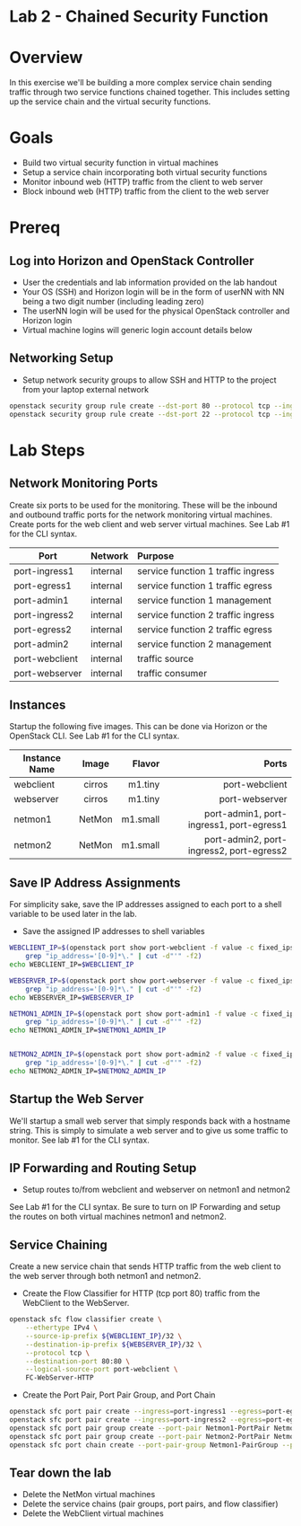 
# Lab 2 - Chained Security Function

# Overview

In this exercise we'll be building a more complex service chain sending traffic through two service functions chained together. This includes setting up the service chain and the virtual security functions. 


# Goals

  * Build two virtual security function in virtual machines
  * Setup a service chain incorporating both virtual security functions
  * Monitor inbound web (HTTP) traffic from the client to web server
  * Block inbound web (HTTP) traffic from the client to the web server

# Prereq

## Log into Horizon and OpenStack Controller
  * User the credentials and lab information provided on the lab handout
  * Your OS (SSH) and Horizon login will be in the form of userNN with NN being a two digit number (including leading zero)
  * The userNN login will be used for the physical OpenStack controller and Horizon login
  * Virtual machine logins will generic login account details below

## Networking Setup
  * Setup network security groups to allow SSH and HTTP to the project from your laptop external network
```bash
openstack security group rule create --dst-port 80 --protocol tcp --ingress default
openstack security group rule create --dst-port 22 --protocol tcp --ingress default
```

# Lab Steps
## Network Monitoring Ports

Create six ports to be used for the monitoring. These will be the inbound and outbound traffic ports for the network monitoring virtual machines. Create ports for the web client and web server virtual machines. See Lab #1 for the CLI syntax.

| Port              | Network       | Purpose                             |
| ------------------|:--------------|:------------------------------------|
| port-ingress1     | internal      | service function 1 traffic ingress  |
| port-egress1      | internal      | service function 1 traffic egress   |
| port-admin1       | internal      | service function 1 management       |
| port-ingress2     | internal      | service function 2 traffic ingress  |
| port-egress2      | internal      | service function 2 traffic egress   |
| port-admin2       | internal      | service function 2 management       |
| port-webclient    | internal      | traffic source                      |
| port-webserver    | internal      | traffic consumer                    |




## Instances

Startup the following five images. This can be done via Horizon or the OpenStack CLI. See Lab #1 for the CLI syntax.

| Instance Name | Image         | Flavor  | Ports                                        | 
| ------------- |:-------------:| -------:|---------------------------------------------:|
| webclient     | cirros        | m1.tiny | port-webclient                               |
| webserver     | cirros        | m1.tiny | port-webserver                               |
| netmon1       | NetMon        | m1.small| port-admin1, port-ingress1, port-egress1     |
| netmon2       | NetMon        | m1.small| port-admin2, port-ingress2, port-egress2     |

## Save IP Address Assignments

For simplicity sake, save the IP addresses assigned to each port to a shell variable to be used later in the lab.

* Save the assigned IP addresses to shell variables
```bash
WEBCLIENT_IP=$(openstack port show port-webclient -f value -c fixed_ips | \
	grep "ip_address='[0-9]*\." | cut -d"'" -f2)
echo WEBCLIENT_IP=$WEBCLIENT_IP

WEBSERVER_IP=$(openstack port show port-webserver -f value -c fixed_ips | \
	grep "ip_address='[0-9]*\." | cut -d"'" -f2)
echo WEBSERVER_IP=$WEBSERVER_IP

NETMON1_ADMIN_IP=$(openstack port show port-admin1 -f value -c fixed_ips | \
	grep "ip_address='[0-9]*\." | cut -d"'" -f2)
echo NETMON1_ADMIN_IP=$NETMON1_ADMIN_IP


NETMON2_ADMIN_IP=$(openstack port show port-admin2 -f value -c fixed_ips | \
	grep "ip_address='[0-9]*\." | cut -d"'" -f2)
echo NETMON2_ADMIN_IP=$NETMON2_ADMIN_IP
```

## Startup the Web Server

We'll startup a small web server that simply responds back with a hostname string. This is simply to simulate a web server and to give us some traffic to monitor. See lab #1 for the CLI syntax.

## IP Forwarding and Routing Setup

* Setup routes to/from webclient and webserver on netmon1 and netmon2

See Lab #1 for the CLI syntax. Be sure to turn on IP Forwarding and setup the routes on both virtual machines netmon1 and netmon2.

## Service Chaining

Create a new service chain that sends HTTP traffic from the web client to the web server through both netmon1 and netmon2.

* Create the Flow Classifier for HTTP (tcp port 80) traffic from the WebClient to the WebServer.
```bash
openstack sfc flow classifier create \
    --ethertype IPv4 \
    --source-ip-prefix ${WEBCLIENT_IP}/32 \
    --destination-ip-prefix ${WEBSERVER_IP}/32 \
    --protocol tcp \
    --destination-port 80:80 \
    --logical-source-port port-webclient \
    FC-WebServer-HTTP
```

* Create the Port Pair, Port Pair Group, and Port Chain
```bash
openstack sfc port pair create --ingress=port-ingress1 --egress=port-egress1 Netmon1-PortPair
openstack sfc port pair create --ingress=port-ingress2 --egress=port-egress2 Netmon2-PortPair
openstack sfc port pair group create --port-pair Netmon1-PortPair Netmon1-PairGroup
openstack sfc port pair group create --port-pair Netmon2-PortPair Netmon2-PairGroup
openstack sfc port chain create --port-pair-group Netmon1-PairGroup --port-pair-group Netmon2-PairGroup --flow-classifier FC-WebServer-HTTP PC1
```
## Tear down the lab

* Delete the NetMon virtual machines
* Delete the service chains (pair groups, port pairs, and flow classifier)
* Delete the WebClient virtual machines
